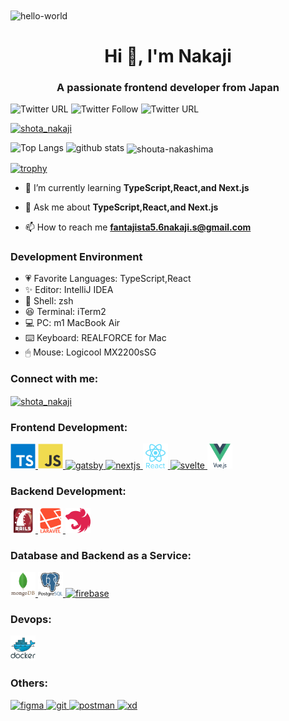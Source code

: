 <img align="center" width="500" src="./image/hello-world.png" alt="hello-world" />
<h1 align="center">Hi 👋, I'm Nakaji</h1>
<h3 align="center">A passionate frontend developer from Japan</h3>

<p align="left">
  <img alt="Twitter URL" src="https://img.shields.io/twitter/url?style=social&url=https%3A%2F%2Ftwitter.com%2Fshota_nakaji">
  <img alt="Twitter Follow" src="https://img.shields.io/twitter/follow/shota_nakaji?style=social">
 
  <img alt="Twitter URL" src="https://komarev.com/ghpvc/?username=shouta-nakashima&color=blueviolet">
</p>

<p align="left"> <a href="https://twitter.com/shota_nakaji" target="blank"><img src="https://img.shields.io/twitter/follow/shota_nakaji?logo=twitter&style=for-the-badge" alt="shota_nakaji" /></a> </p>

<p align="left"> 
  <img alt="Top Langs" height="200px" src="https://github-readme-stats.vercel.app/api/top-langs/?username=shouta-nakashima&layout=compact&count_private=true&show_icons=true&show_icons=true&theme=tokyonight" />
  <img alt="github stats" height="200px" src="https://github-readme-stats.vercel.app/api?username=shouta-nakashima&count_private=true&show_icons=true&show_icons=true&theme=tokyonight" />
  <img align="center" src="https://github-readme-streak-stats.herokuapp.com/?user=shouta-nakashima&theme=tokyonight" alt="shouta-nakashima" />
</p>

[![trophy](https://github-profile-trophy.vercel.app/?username=ryo-ma&theme=onedark)](https://github.com/shouta-nakashima/github-profile-trophy)

- 🌱 I’m currently learning **TypeScript,React,and Next.js**

- 💬 Ask me about **TypeScript,React,and Next.js**

- 📫 How to reach me **fantajista5.6nakaji.s@gmail.com**


### Development Environment

- 💗 Favorite Languages: TypeScript,React
- ✨ Editor: IntelliJ IDEA
- 📝 Shell: zsh
- 😆 Terminal: iTerm2
- 💻 PC: m1 MacBook Air
- ⌨️ Keyboard: REALFORCE for Mac
- 🖱 Mouse: Logicool MX2200sSG

<h3 align="left">Connect with me:</h3>
<p align="left">
<a href="https://twitter.com/shota_nakaji" target="blank"><img align="center" src="https://raw.githubusercontent.com/rahuldkjain/github-profile-readme-generator/master/src/images/icons/Social/twitter.svg" alt="shota_nakaji" height="30" width="40" /></a>
</p>

<h3 align="left">Frontend Development:</h3>
<a href="https://www.typescriptlang.org/" target="_blank" rel="noreferrer"> <img src="https://raw.githubusercontent.com/devicons/devicon/master/icons/typescript/typescript-original.svg" alt="typescript" width="40" height="40"/> </a> <a href="https://developer.mozilla.org/en-US/docs/Web/JavaScript" target="_blank" rel="noreferrer"> <img src="https://raw.githubusercontent.com/devicons/devicon/master/icons/javascript/javascript-original.svg" alt="javascript" width="40" height="40"/> </a><a href="https://www.gatsbyjs.com/" target="_blank" rel="noreferrer"> <img src="https://www.vectorlogo.zone/logos/gatsbyjs/gatsbyjs-icon.svg" alt="gatsby" width="40" height="40"/> </a><a href="https://nextjs.org/" target="_blank" rel="noreferrer"> <img src="https://cdn.worldvectorlogo.com/logos/nextjs-2.svg" alt="nextjs" width="40" height="40"/> </a><a href="https://reactjs.org/" target="_blank" rel="noreferrer"> <img src="https://raw.githubusercontent.com/devicons/devicon/master/icons/react/react-original-wordmark.svg" alt="react" width="40" height="40"/> </a> <a href="https://svelte.dev" target="_blank" rel="noreferrer"> <img src="https://upload.wikimedia.org/wikipedia/commons/1/1b/Svelte_Logo.svg" alt="svelte" width="40" height="40"/> </a>  <a href="https://vuejs.org/" target="_blank" rel="noreferrer"> <img src="https://raw.githubusercontent.com/devicons/devicon/master/icons/vuejs/vuejs-original-wordmark.svg" alt="vuejs" width="40" height="40"/> </a>
<h3 align="left">Backend Development:</h3>
<a href="https://rubyonrails.org" target="_blank" rel="noreferrer"> <img src="https://raw.githubusercontent.com/devicons/devicon/master/icons/rails/rails-original-wordmark.svg" alt="rails" width="40" height="40"/> </a><a href="https://laravel.com/" target="_blank" rel="noreferrer"> <img src="https://raw.githubusercontent.com/devicons/devicon/master/icons/laravel/laravel-plain-wordmark.svg" alt="laravel" width="40" height="40"/> </a><a href="https://nestjs.com/" target="_blank" rel="noreferrer"> <img src="https://raw.githubusercontent.com/devicons/devicon/master/icons/nestjs/nestjs-plain.svg" alt="nestjs" width="40" height="40"/> </a> 
<h3 align="left">Database and Backend as a Service:</h3>
<a href="https://www.mongodb.com/" target="_blank" rel="noreferrer"> <img src="https://raw.githubusercontent.com/devicons/devicon/master/icons/mongodb/mongodb-original-wordmark.svg" alt="mongodb" width="40" height="40"/> </a><a href="https://www.postgresql.org" target="_blank" rel="noreferrer"> <img src="https://raw.githubusercontent.com/devicons/devicon/master/icons/postgresql/postgresql-original-wordmark.svg" alt="postgresql" width="40" height="40"/> </a> <a href="https://firebase.google.com/" target="_blank" rel="noreferrer"> <img src="https://www.vectorlogo.zone/logos/firebase/firebase-icon.svg" alt="firebase" width="40" height="40"/> </a> 
<h3 align="left">Devops:</h3>
<p align="left"> <a href="https://www.docker.com/" target="_blank" rel="noreferrer"> <img src="https://raw.githubusercontent.com/devicons/devicon/master/icons/docker/docker-original-wordmark.svg" alt="docker" width="40" height="40"/> </a>

<h3 align="left">Others:</h3>
<a href="https://www.figma.com/" target="_blank" rel="noreferrer"> <img src="https://www.vectorlogo.zone/logos/figma/figma-icon.svg" alt="figma" width="40" height="40"/> </a>  <a href="https://git-scm.com/" target="_blank" rel="noreferrer"> <img src="https://www.vectorlogo.zone/logos/git-scm/git-scm-icon.svg" alt="git" width="40" height="40"/> </a>    <a href="https://postman.com" target="_blank" rel="noreferrer"> <img src="https://www.vectorlogo.zone/logos/getpostman/getpostman-icon.svg" alt="postman" width="40" height="40"/> </a>   <a href="https://www.adobe.com/products/xd.html" target="_blank" rel="noreferrer"> <img src="https://cdn.worldvectorlogo.com/logos/adobe-xd.svg" alt="xd" width="40" height="40"/> </a> </p>




<!--
**shouta-nakashima/shouta-nakashima** is a ✨ _special_ ✨ repository because its `README.md` (this file) appears on your GitHub profile.

Here are some ideas to get you started:

- 🔭 I’m currently working on ...
- 🌱 I’m currently learning ...
- 👯 I’m looking to collaborate on ...
- 🤔 I’m looking for help with ...
- 💬 Ask me about ...
- 📫 How to reach me: ...
- 😄 Pronouns: ...
- ⚡ Fun fact: ...
-->
